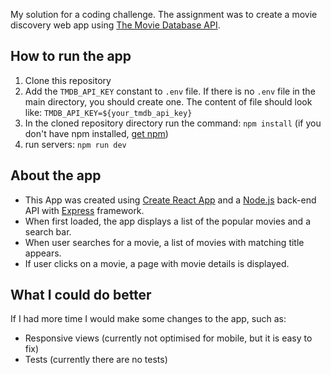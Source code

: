 My solution for a coding challenge.
The assignment was to create a movie discovery web app using [The Movie Database API](https://developers.themoviedb.org/3).


## How to run the app
1. Clone this repository
2. Add the `TMDB_API_KEY` constant to `.env` file. If there is no `.env` file in the main directory, you should create one. The content of file should look like: ```TMDB_API_KEY=${your_tmdb_api_key}```
3. In the cloned repository directory run the command:
`npm install`
(if you don't have npm installed, [get npm](https://www.npmjs.com/get-npm))
4. run servers:
`npm run dev`

## About the app
- This App was created using [Create React App](https://github.com/facebookincubator/create-react-app) and a [Node.js](https://nodejs.org) back-end API with [Express](https://expressjs.com) framework.
- When first loaded, the app displays a list of the popular movies and a search bar.
- When user searches for a movie, a list of movies with matching title appears.
- If user clicks on a movie, a page with movie details is displayed.

## What I could do better
If I had more time I would make some changes to the app, such as:
- Responsive views (currently not optimised for mobile, but it is easy to fix)
- Tests (currently there are no tests)
